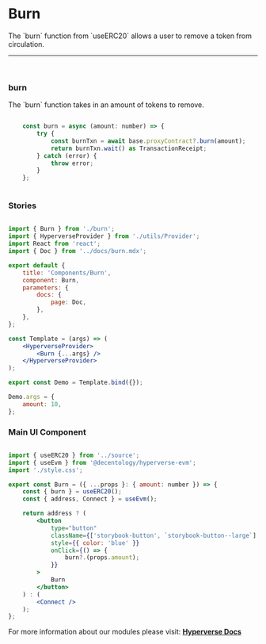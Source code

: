 # Burn

<p> The `burn` function from `useERC20` allows a user to remove a token from circulation. </p>

---

<br>

### burn

<p> The `burn` function takes in an amount of tokens to remove. </p>

```jsx

	const burn = async (amount: number) => {
		try {
			const burnTxn = await base.proxyContract?.burn(amount);
			return burnTxn.wait() as TransactionReceipt;
		} catch (error) {
			throw error;
		}
	};
	
```

### Stories

```jsx

import { Burn } from './burn';
import { HyperverseProvider } from './utils/Provider';
import React from 'react';
import { Doc } from '../docs/burn.mdx';

export default {
	title: 'Components/Burn',
	component: Burn,
	parameters: {
		docs: {
			page: Doc,
		},
	},
};

const Template = (args) => (
	<HyperverseProvider>
		<Burn {...args} />
	</HyperverseProvider>
);

export const Demo = Template.bind({});

Demo.args = {
	amount: 10,
};

```

### Main UI Component

```jsx

import { useERC20 } from '../source';
import { useEvm } from '@decentology/hyperverse-evm';
import './style.css';

export const Burn = ({ ...props }: { amount: number }) => {
	const { burn } = useERC20();
	const { address, Connect } = useEvm();

	return address ? (
		<button
			type="button"
			className={['storybook-button', `storybook-button--large`].join(' ')}
			style={{ color: 'blue' }}
			onClick={() => {
				burn?.(props.amount);
			}}
		>
			Burn
		</button>
	) : (
		<Connect />
	);
};

```

For more information about our modules please visit: [**Hyperverse Docs**](docs.hyperverse.dev)
